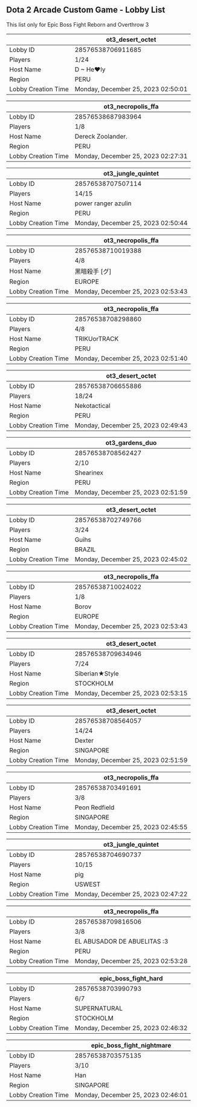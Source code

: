 ## Dota 2 Arcade Custom Game - Lobby List

This list only for Epic Boss Fight Reborn and Overthrow 3

|  | ot3_desert_octet |
| ------ | ------ |
| Lobby ID | 28576538706911685 |
| Players | 1/24 |
| Host Name | D ~ He♥ly |
| Region | PERU |
| Lobby Creation Time | Monday, December 25, 2023 02:50:01 |


|  | ot3_necropolis_ffa |
| ------ | ------ |
| Lobby ID | 28576538687983964 |
| Players | 1/8 |
| Host Name | Dereck Zoolander. |
| Region | PERU |
| Lobby Creation Time | Monday, December 25, 2023 02:27:31 |


|  | ot3_jungle_quintet |
| ------ | ------ |
| Lobby ID | 28576538707507114 |
| Players | 14/15 |
| Host Name | power ranger azulin |
| Region | PERU |
| Lobby Creation Time | Monday, December 25, 2023 02:50:44 |


|  | ot3_necropolis_ffa |
| ------ | ------ |
| Lobby ID | 28576538710019388 |
| Players | 4/8 |
| Host Name | 黑暗殺手 [グ] |
| Region | EUROPE |
| Lobby Creation Time | Monday, December 25, 2023 02:53:43 |


|  | ot3_necropolis_ffa |
| ------ | ------ |
| Lobby ID | 28576538708298860 |
| Players | 4/8 |
| Host Name | TRIKUorTRACK |
| Region | PERU |
| Lobby Creation Time | Monday, December 25, 2023 02:51:40 |


|  | ot3_desert_octet |
| ------ | ------ |
| Lobby ID | 28576538706655886 |
| Players | 18/24 |
| Host Name | Nekotactical |
| Region | PERU |
| Lobby Creation Time | Monday, December 25, 2023 02:49:43 |


|  | ot3_gardens_duo |
| ------ | ------ |
| Lobby ID | 28576538708562427 |
| Players | 2/10 |
| Host Name | Shearinex |
| Region | PERU |
| Lobby Creation Time | Monday, December 25, 2023 02:51:59 |


|  | ot3_desert_octet |
| ------ | ------ |
| Lobby ID | 28576538702749766 |
| Players | 3/24 |
| Host Name | Guihs |
| Region | BRAZIL |
| Lobby Creation Time | Monday, December 25, 2023 02:45:02 |


|  | ot3_necropolis_ffa |
| ------ | ------ |
| Lobby ID | 28576538710024022 |
| Players | 1/8 |
| Host Name | Borov |
| Region | EUROPE |
| Lobby Creation Time | Monday, December 25, 2023 02:53:43 |


|  | ot3_desert_octet |
| ------ | ------ |
| Lobby ID | 28576538709634946 |
| Players | 7/24 |
| Host Name | Siberian★Style |
| Region | STOCKHOLM |
| Lobby Creation Time | Monday, December 25, 2023 02:53:15 |


|  | ot3_desert_octet |
| ------ | ------ |
| Lobby ID | 28576538708564057 |
| Players | 14/24 |
| Host Name | Dexter |
| Region | SINGAPORE |
| Lobby Creation Time | Monday, December 25, 2023 02:51:59 |


|  | ot3_necropolis_ffa |
| ------ | ------ |
| Lobby ID | 28576538703491691 |
| Players | 3/8 |
| Host Name | Peon Redfield |
| Region | SINGAPORE |
| Lobby Creation Time | Monday, December 25, 2023 02:45:55 |


|  | ot3_jungle_quintet |
| ------ | ------ |
| Lobby ID | 28576538704690737 |
| Players | 10/15 |
| Host Name | pig |
| Region | USWEST |
| Lobby Creation Time | Monday, December 25, 2023 02:47:22 |


|  | ot3_necropolis_ffa |
| ------ | ------ |
| Lobby ID | 28576538709816506 |
| Players | 3/8 |
| Host Name | EL ABUSADOR DE ABUELITAS :3 |
| Region | PERU |
| Lobby Creation Time | Monday, December 25, 2023 02:53:28 |


|  | epic_boss_fight_hard |
| ------ | ------ |
| Lobby ID | 28576538703990793 |
| Players | 6/7 |
| Host Name | SUPERNATURAL |
| Region | STOCKHOLM |
| Lobby Creation Time | Monday, December 25, 2023 02:46:32 |


|  | epic_boss_fight_nightmare |
| ------ | ------ |
| Lobby ID | 28576538703575135 |
| Players | 3/10 |
| Host Name | Han |
| Region | SINGAPORE |
| Lobby Creation Time | Monday, December 25, 2023 02:46:01 |


